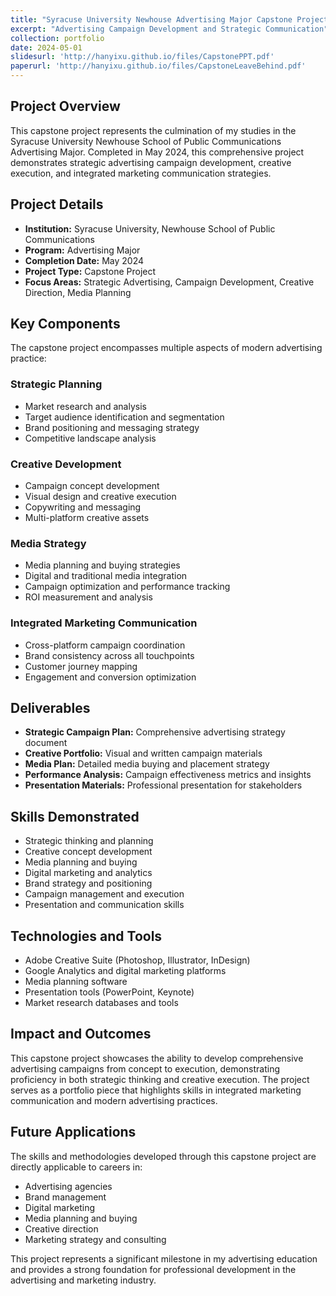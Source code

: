 ```yaml
---
title: "Syracuse University Newhouse Advertising Major Capstone Project"
excerpt: "Advertising Campaign Development and Strategic Communication"
collection: portfolio
date: 2024-05-01
slidesurl: 'http://hanyixu.github.io/files/CapstonePPT.pdf'
paperurl: 'http://hanyixu.github.io/files/CapstoneLeaveBehind.pdf'
---
```


## Project Overview
This capstone project represents the culmination of my studies in the Syracuse University Newhouse School of Public Communications Advertising Major. Completed in May 2024, this comprehensive project demonstrates strategic advertising campaign development, creative execution, and integrated marketing communication strategies.

## Project Details
- **Institution:** Syracuse University, Newhouse School of Public Communications
- **Program:** Advertising Major
- **Completion Date:** May 2024
- **Project Type:** Capstone Project
- **Focus Areas:** Strategic Advertising, Campaign Development, Creative Direction, Media Planning

## Key Components
The capstone project encompasses multiple aspects of modern advertising practice:

### Strategic Planning
- Market research and analysis
- Target audience identification and segmentation
- Brand positioning and messaging strategy
- Competitive landscape analysis

### Creative Development
- Campaign concept development
- Visual design and creative execution
- Copywriting and messaging
- Multi-platform creative assets

### Media Strategy
- Media planning and buying strategies
- Digital and traditional media integration
- Campaign optimization and performance tracking
- ROI measurement and analysis

### Integrated Marketing Communication
- Cross-platform campaign coordination
- Brand consistency across all touchpoints
- Customer journey mapping
- Engagement and conversion optimization

## Deliverables
- **Strategic Campaign Plan:** Comprehensive advertising strategy document
- **Creative Portfolio:** Visual and written campaign materials
- **Media Plan:** Detailed media buying and placement strategy
- **Performance Analysis:** Campaign effectiveness metrics and insights
- **Presentation Materials:** Professional presentation for stakeholders

## Skills Demonstrated
- Strategic thinking and planning
- Creative concept development
- Media planning and buying
- Digital marketing and analytics
- Brand strategy and positioning
- Campaign management and execution
- Presentation and communication skills

## Technologies and Tools
- Adobe Creative Suite (Photoshop, Illustrator, InDesign)
- Google Analytics and digital marketing platforms
- Media planning software
- Presentation tools (PowerPoint, Keynote)
- Market research databases and tools

## Impact and Outcomes
This capstone project showcases the ability to develop comprehensive advertising campaigns from concept to execution, demonstrating proficiency in both strategic thinking and creative execution. The project serves as a portfolio piece that highlights skills in integrated marketing communication and modern advertising practices.

## Future Applications
The skills and methodologies developed through this capstone project are directly applicable to careers in:
- Advertising agencies
- Brand management
- Digital marketing
- Media planning and buying
- Creative direction
- Marketing strategy and consulting

This project represents a significant milestone in my advertising education and provides a strong foundation for professional development in the advertising and marketing industry. 



<!-- 
http://hanyixu.github.io/files/2023SummerProject.pdf  
http://hanyixu.github.io/files/2023Velveeta.pdf  
http://hanyixu.github.io/files/BigIdeaProject.pdf  
http://hanyixu.github.io/files/CapstoneLeaveBehind.pdf  
http://hanyixu.github.io/files/CapstonePPT.pdf  
http://hanyixu.github.io/files/Crown2023.pdf  
http://hanyixu.github.io/files/MMRGSummer2023.pdf  
http://hanyixu.github.io/files/paper-pmena-2024.pdf  
http://hanyixu.github.io/files/slides-pmena-2024.pdf   
-->
#